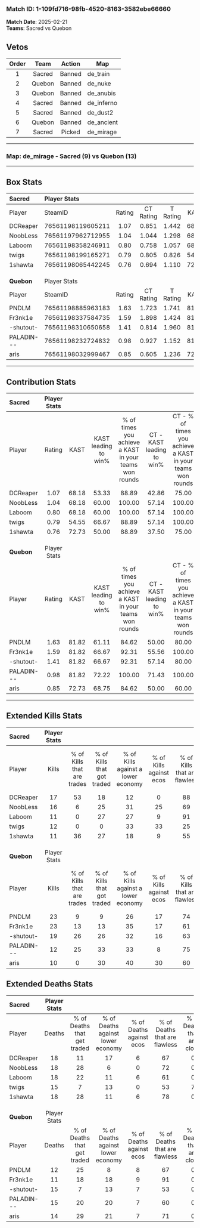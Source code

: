 ### Match ID: 1-109fd716-98fb-4520-8163-3582ebe66660  
**Match Date**: 2025-02-21  
**Teams**: Sacred vs Quebon  

## Vetos  

| Order | Team | Action | Map |
| :---: | :--: | :----: | --- |
| 1 | Sacred | Banned | de_train |
| 2 | Quebon | Banned | de_nuke |
| 3 | Quebon | Banned | de_anubis |
| 4 | Sacred | Banned | de_inferno |
| 5 | Sacred | Banned | de_dust2 |
| 6 | Quebon | Banned | de_ancient |
| 7 | Sacred | Picked | de_mirage |

---  

### **Map**: de_mirage - Sacred (9) vs Quebon (13)  
---  

## Box Stats  

| **Sacred** | Player Stats      |        |           |          |       |       |       |         |        |      |     |
| :- | :- | :-: | :-: | :-: | :-: | :-: | :-: | :-: | :-: | :-: | :-: |
| Player     | SteamID           | Rating | CT Rating | T Rating | KAST  |  ADR  | Kills | Assists | Deaths | K/D  | HS% |
| DCReaper   | 76561198119605211 |  1.07  |   0.851   |  1.442   | 68.18 | 80.9  |  17   |    4    |   18   | 0.94 | 47  |
| NoobLess   | 76561197962712955 |  1.04  |   1.044   |  1.298   | 68.18 | 81.9  |  16   |    5    |   18   | 0.89 | 50  |
| Laboom     | 76561198358246911 |  0.80  |   0.758   |  1.057   | 68.18 | 68.4  |  11   |    5    |   18   | 0.61 | 72  |
| twigs      | 76561198199165271 |  0.79  |   0.805   |  0.826   | 54.55 | 65.1  |  12   |    3    |   15   | 0.80 | 58  |
| 1shawta    | 76561198065442245 |  0.76  |   0.694   |  1.110   | 72.73 | 50.8  |  11   |    2    |   18   | 0.61 | 45  |
|            |                   |        |           |          |       |       |       |         |        |      |     |
|            |                   |        |           |          |       |       |       |         |        |      |     |
|            |                   |        |           |          |       |       |       |         |        |      |     |
| **Quebon** | Player Stats      |        |           |          |       |       |       |         |        |      |     |
| Player     | SteamID           | Rating | CT Rating | T Rating | KAST  |  ADR  | Kills | Assists | Deaths | K/D  | HS% |
| PNDLM      | 76561198885963183 |  1.63  |   1.723   |  1.741   | 81.82 | 105.1 |  23   |    6    |   12   | 1.92 | 39  |
| Fr3nk1e    | 76561198337584735 |  1.59  |   1.898   |  1.424   | 81.82 | 89.1  |  23   |    2    |   11   | 2.09 | 69  |
| -shutout-  | 76561198310650658 |  1.41  |   0.814   |  1.960   | 81.82 | 105.8 |  19   |    7    |   15   | 1.27 | 47  |
| PALADIN--- | 76561198232724832 |  0.98  |   0.927   |  1.152   | 81.82 | 58.7  |  12   |    5    |   15   | 0.80 | 58  |
| aris       | 76561198032999467 |  0.85  |   0.605   |  1.236   | 72.73 | 54.3  |  10   |    7    |   14   | 0.71 | 40  |
---  

## Contribution Stats  

| **Sacred** | Player Stats |       |                      |                                                        |                           |                                                             |                          |                                                            |
| :- | :-: | :-: | :-: | :-: | :-: | :-: | :-: | :-: |
| Player     |    Rating    | KAST  | KAST leading to win% | % of times you achieve a KAST in your teams won rounds | CT - KAST leading to win% | CT - % of times you achieve a KAST in your teams won rounds | T - KAST leading to win% | T - % of times you achieve a KAST in your teams won rounds |
| DCReaper   |     1.07     | 68.18 |        53.33         |                         88.89                          |           42.86           |                            75.00                            |          62.50           |                           100.00                           |
| NoobLess   |     1.04     | 68.18 |        60.00         |                         100.00                         |           57.14           |                           100.00                            |          62.50           |                           100.00                           |
| Laboom     |     0.80     | 68.18 |        60.00         |                         100.00                         |           57.14           |                           100.00                            |          62.50           |                           100.00                           |
| twigs      |     0.79     | 54.55 |        66.67         |                         88.89                          |           57.14           |                           100.00                            |          80.00           |                           80.00                            |
| 1shawta    |     0.76     | 72.73 |        50.00         |                         88.89                          |           37.50           |                            75.00                            |          62.50           |                           100.00                           |
|            |              |       |                      |                                                        |                           |                                                             |                          |                                                            |
|            |              |       |                      |                                                        |                           |                                                             |                          |                                                            |
|            |              |       |                      |                                                        |                           |                                                             |                          |                                                            |
| **Quebon** | Player Stats |       |                      |                                                        |                           |                                                             |                          |                                                            |
| Player     |    Rating    | KAST  | KAST leading to win% | % of times you achieve a KAST in your teams won rounds | CT - KAST leading to win% | CT - % of times you achieve a KAST in your teams won rounds | T - KAST leading to win% | T - % of times you achieve a KAST in your teams won rounds |
| PNDLM      |     1.63     | 81.82 |        61.11         |                         84.62                          |           50.00           |                            80.00                            |          70.00           |                           87.50                            |
| Fr3nk1e    |     1.59     | 81.82 |        66.67         |                         92.31                          |           55.56           |                           100.00                            |          77.78           |                           87.50                            |
| -shutout-  |     1.41     | 81.82 |        66.67         |                         92.31                          |           57.14           |                            80.00                            |          72.73           |                           100.00                           |
| PALADIN--- |     0.98     | 81.82 |        72.22         |                         100.00                         |           71.43           |                           100.00                            |          72.73           |                           100.00                           |
| aris       |     0.85     | 72.73 |        68.75         |                         84.62                          |           50.00           |                            60.00                            |          80.00           |                           100.00                           |
---  

## Extended Kills Stats  

| **Sacred** | Player Stats |                            |                            |                                    |                         |                              |                                 |                                       |                    |           |
| :- | :-: | :-: | :-: | :-: | :-: | :-: | :-: | :-: | :-: | :-: |
| Player     |    Kills     | % of Kills that are trades | % of Kills that got traded | % of Kills against a lower economy | % of Kills against ecos | % of Kills that are flawless | % of Kills that are close duels | % of Kills that are assisted by flash | Pistol Round Kills | AWP Kills |
| DCReaper   |      17      |             53             |             18             |                 12                 |            0            |              88              |                0                |                  12                   |         2          |     2     |
| NoobLess   |      16      |             6              |             25             |                 31                 |           25            |              69              |                0                |                  13                   |         1          |     0     |
| Laboom     |      11      |             0              |             27             |                 27                 |            9            |              91              |                0                |                  18                   |         3          |     0     |
| twigs      |      12      |             0              |             0              |                 33                 |           33            |              25              |                0                |                   8                   |         2          |     0     |
| 1shawta    |      11      |             36             |             27             |                 18                 |            9            |              55              |                0                |                   9                   |         2          |     0     |
|            |              |                            |                            |                                    |                         |                              |                                 |                                       |                    |           |
|            |              |                            |                            |                                    |                         |                              |                                 |                                       |                    |           |
|            |              |                            |                            |                                    |                         |                              |                                 |                                       |                    |           |
| **Quebon** | Player Stats |                            |                            |                                    |                         |                              |                                 |                                       |                    |           |
| Player     |    Kills     | % of Kills that are trades | % of Kills that got traded | % of Kills against a lower economy | % of Kills against ecos | % of Kills that are flawless | % of Kills that are close duels | % of Kills that are assisted by flash | Pistol Round Kills | AWP Kills |
| PNDLM      |      23      |             9              |             9              |                 26                 |           17            |              74              |                0                |                   0                   |         0          |     8     |
| Fr3nk1e    |      23      |             13             |             13             |                 35                 |           17            |              61              |                0                |                   0                   |         2          |     0     |
| -shutout-  |      19      |             26             |             26             |                 32                 |           16            |              63              |                0                |                   5                   |         0          |     0     |
| PALADIN--- |      12      |             25             |             33             |                 33                 |            8            |              75              |                0                |                  17                   |         1          |     0     |
| aris       |      10      |             0              |             30             |                 40                 |           30            |              60              |               10                |                  10                   |         0          |     0     |
## Extended Deaths Stats  

| **Sacred** | Player Stats |                             |                                   |                          |                               |                            |                           |               |
| :- | :-: | :-: | :-: | :-: | :-: | :-: | :-: | :-: |
| Player     |    Deaths    | % of Deaths that get traded | % of Deaths against lower economy | % of Deaths against ecos | % of Deaths that are flawless | % of Deaths that are close | % of Deaths while blinded | Deaths to AWP |
| DCReaper   |      18      |             11              |                17                 |            6             |              67               |             0              |            11             |       0       |
| NoobLess   |      18      |             28              |                 6                 |            0             |              72               |             0              |             0             |       2       |
| Laboom     |      18      |             22              |                11                 |            6             |              61               |             0              |             6             |       2       |
| twigs      |      15      |              7              |                13                 |            0             |              53               |             7              |             7             |       2       |
| 1shawta    |      18      |             28              |                11                 |            6             |              78               |             0              |             0             |       2       |
|            |              |                             |                                   |                          |                               |                            |                           |               |
|            |              |                             |                                   |                          |                               |                            |                           |               |
|            |              |                             |                                   |                          |                               |                            |                           |               |
| **Quebon** | Player Stats |                             |                                   |                          |                               |                            |                           |               |
| Player     |    Deaths    | % of Deaths that get traded | % of Deaths against lower economy | % of Deaths against ecos | % of Deaths that are flawless | % of Deaths that are close | % of Deaths while blinded | Deaths to AWP |
| PNDLM      |      12      |             25              |                 8                 |            8             |              67               |             0              |            17             |       0       |
| Fr3nk1e    |      11      |             18              |                18                 |            9             |              91               |             0              |            18             |       1       |
| -shutout-  |      15      |              7              |                13                 |            7             |              53               |             0              |             7             |       0       |
| PALADIN--- |      15      |             20              |                20                 |            7             |              60               |             0              |            20             |       1       |
| aris       |      14      |             29              |                21                 |            7             |              71               |             0              |             0             |       0       |

